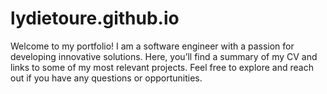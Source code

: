 # lydietoure.github.io
Welcome to my portfolio! I am a software engineer with a passion for developing innovative solutions. Here, you’ll find a summary of my CV and links to some of my most relevant projects. Feel free to explore and reach out if you have any questions or opportunities.
